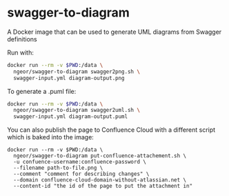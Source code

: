 # swagger-to-diagram

A Docker image that can be used to generate UML diagrams from Swagger
definitions

Run with:

```bash
docker run --rm -v $PWD:/data \
  ngeor/swagger-to-diagram swagger2png.sh \
  swagger-input.yml diagram-output.png
```

To generate a .puml file:

```bash
docker run --rm -v $PWD:/data \
  ngeor/swagger-to-diagram swagger2uml.sh \
  swagger-input.yml diagram-output.puml
```

You can also publish the page to Confluence Cloud with a different script which
is baked into the image:

```
docker run --rm -v $PWD:/data \
  ngeor/swagger-to-diagram put-confluence-attachement.sh \
  -u confuence-username:confluence-password \
  --filename path-to-file.png \
  --comment "comment for describing changes" \
  --domain confluence-cloud-domain-without-atlassian.net \
  --content-id "the id of the page to put the attachment in"
```
